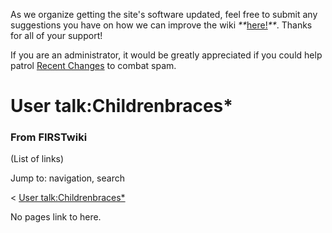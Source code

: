 As we organize getting the site's software updated, feel free to submit any
suggestions you have on how we can improve the wiki
_**_[here!](/index.php/User:Hallry/Suggestions "User:Hallry/Suggestions"
)_**_. Thanks for all of your support!

If you are an administrator, it would be greatly appreciated if you could help
patrol [Recent Changes](/index.php/Special:Recentchanges
"Special:Recentchanges" ) to combat spam.

# User talk:Childrenbraces*

### From FIRSTwiki

(List of links)

Jump to: navigation, search

&lt; [User
talk:Childrenbraces*](/index.php?title=User_talk:Childrenbraces%2A&redirect=no
"User talk:Childrenbraces*" )  

No pages link to here.

